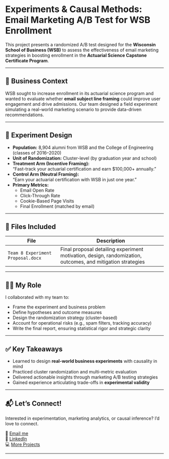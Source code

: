# Experiments & Causal Methods: Email Marketing A/B Test for WSB Enrollment

This project presents a randomized A/B test designed for the **Wisconsin School of Business (WSB)** to assess the effectiveness of email marketing strategies in boosting enrollment in the **Actuarial Science Capstone Certificate Program**.

---

## 🎯 Business Context

WSB sought to increase enrollment in its actuarial science program and wanted to evaluate whether **email subject line framing** could improve user engagement and drive admissions. Our team designed a field experiment simulating a real-world marketing scenario to provide data-driven recommendations.

---

## 🧪 Experiment Design

- **Population:** 8,904 alumni from WSB and the College of Engineering (classes of 2016–2020)
- **Unit of Randomization:** Cluster-level (by graduation year and school)
- **Treatment Arm (Incentive Framing):**  
  “Fast-track your actuarial certification and earn $100,000+ annually.”
- **Control Arm (Neutral Framing):**  
  “Earn your actuarial certification with WSB in just one year.”
- **Primary Metrics:**
  - Email Open Rate  
  - Click-Through Rate  
  - Cookie-Based Page Visits  
  - Final Enrollment (matched by email)

---

## 📂 Files Included

| File | Description |
|------|-------------|
| `Team 8 Experiment Proposal.docx` | Final proposal detailing experiment motivation, design, randomization, outcomes, and mitigation strategies |

---

## 👩‍💼 My Role

I collaborated with my team to:

- Frame the experiment and business problem
- Define hypotheses and outcome measures
- Design the randomization strategy (cluster-based)
- Account for operational risks (e.g., spam filters, tracking accuracy)
- Write the final report, ensuring statistical rigor and strategic clarity

---

## ✅ Key Takeaways

- Learned to design **real-world business experiments** with causality in mind  
- Practiced cluster randomization and multi-metric evaluation  
- Delivered actionable insights through marketing A/B testing strategies  
- Gained experience articulating trade-offs in **experimental validity**

---

## 📬 Let’s Connect!

Interested in experimentation, marketing analytics, or causal inference? I’d love to connect.

📧 [Email me](mailto:arma.rahamath@gmail.com)  
🔗 [LinkedIn](https://www.linkedin.com/in/armashaik/)  
💻 [More Projects](https://github.com/ArmaShaik)

---

